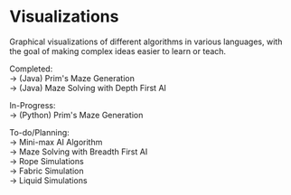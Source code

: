 # Visualizations
Graphical visualizations of different algorithms in various languages, with the goal of making complex ideas easier to learn or teach.

Completed:
  <br>-> (Java) Prim's Maze Generation
  <br>-> (Java) Maze Solving with Depth First AI

In-Progress:
  <br>-> (Python) Prim's Maze Generation

To-do/Planning:
  <br>-> Mini-max AI Algorithm
  <br>-> Maze Solving with Breadth First AI
  <br>-> Rope Simulations
  <br>-> Fabric Simulation
  <br>-> Liquid Simulations
